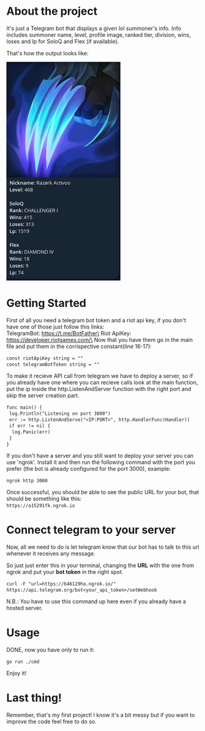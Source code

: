 # About the project

It's just a Telegram bot that displays a given lol summoner's info.
Info includes summoner name, level, profile image, ranked tier, division, wins, loses and lp for SoloQ and Flex (if available).

That's how the output looks like:

![alt text](/BotShowCase.png)

# Getting Started

First of all you need a telegram bot token and a riot api key, if you don't have one of those just follow this links:\
TelegramBot: https://t.me/BotFather\
Riot ApiKey: https://developer.riotgames.com/\
Now that you have them go in the main file and put them in the corrispective constant(line 16-17):
```
const riotApiKey string = ""
const telegramBotToken string = ""
```
To make it recieve API call from telegram we have to deploy a server, so if you already have one where you can recieve calls look at the main function, put the ip inside the http.ListenAndServer function with the right port and skip the server creation part.

```
func main() {
 log.Println("Listening on port 3000")
 err := http.ListenAndServe("<IP:PORT>", http.HandlerFunc(Handler))
 if err != nil {
  log.Panic(err)
 }
}
```

If you don't have a server and you still want to deploy your server you can use 'ngrok'.
Install it and then run the following command with the port you prefer (the bot is already configured for the port 3000), example:

```
ngrok http 3000
```

Once successful, you should be able to see the public URL for your bot,
that should be something like this: \
`https://a15291fk.ngrok.io`

# Connect telegram to your server

Now, all we need to do is let telegram know that our bot has to talk to this url whenever it receives any message.

So just just enter this in your terminal, changing the **URL** with the one from ngrok and put your **bot token** in the right spot.

```
curl -F "url=https://b46129ha.ngrok.io/"  https://api.telegram.org/bot<your_api_token>/setWebhook
```

N.B.: You have to use this command up here even if you already have a hosted server. 
# Usage

DONE, now you have only to run it:
```
go run ./cmd 
```
Enjoy it!

# Last thing!

Remember, that's my first project! I know it's a bit messy but if you want to improve the code feel free to do so.
